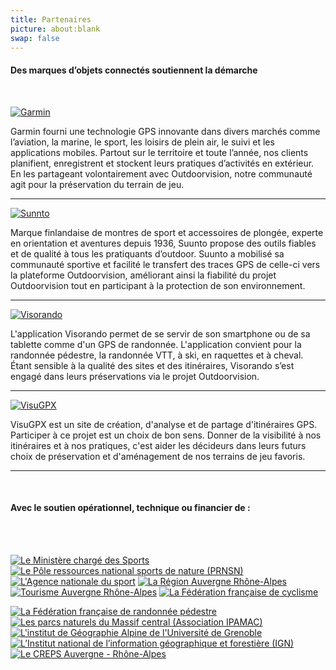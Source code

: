 ```yaml
---
title: Partenaires
picture: about:blank
swap: false
---
```


#### **Des marques d’objets connectés soutiennent la démarche**

<br />

[![Garmin](/medias/garmin.png)](https://www.garmin.com/fr-FR/)

Garmin fourni une technologie GPS innovante dans divers marchés comme l’aviation, la marine, le sport, les loisirs de plein air, le suivi et les applications mobiles. Partout sur le territoire et toute l’année, nos clients planifient, enregistrent et stockent leurs pratiques d’activités en extérieur. En les partageant volontairement avec Outdoorvision, notre communauté agit pour la préservation du terrain de jeu.

----

[![Sunnto](/medias/sunnto.png)](https://www.suunto.com/fr-fr/)

Marque finlandaise de montres de sport et accessoires de plongée, experte en orientation et aventures depuis 1936, Suunto propose des outils fiables et de qualité à tous les pratiquants d’outdoor. Suunto a mobilisé sa communauté sportive et facilité le transfert des traces GPS de celle-ci vers la plateforme Outdoorvision, améliorant ainsi la fiabilité du projet Outdoorvision tout en participant à la protection de son environnement.

----

[![Visorando](/medias/visorando.png)](https://www.visorando.com/)

L'application Visorando permet de se servir de son smartphone ou de sa tablette comme d'un GPS de randonnée. L'application convient pour la randonnée pédestre, la randonnée VTT, à ski, en raquettes et à cheval.  
Étant sensible à la qualité des sites et des itinéraires, Visorando s’est engagé dans leurs préservations via le projet Outdoorvision.

----

[![VisuGPX](/medias/visugpx.png)](https://www.visugpx.com/)

VisuGPX est un site de création, d'analyse et de partage d'itinéraires GPS. Participer à ce projet est un choix de bon sens. Donner de la visibilité à nos itinéraires et à nos pratiques, c'est aider les décideurs dans leurs futurs choix de préservation et d'aménagement de nos terrains de jeu favoris.

----

<br />

#### **Avec le soutien opérationnel, technique ou financier de :**

<br /><br />

[![Le Ministère chargé des Sports](/medias/ministere-sports.png)](https://www.sports.gouv.fr/)<spacer w="3"></spacer>
[![Le Pôle ressources national sports de nature (PRNSN)](/medias/prnsn.png)](https://www.sportsdenature.gouv.fr/)<spacer w="3"></spacer>
[![L'Agence nationale du sport](/medias/ans.png)](https://www.ign.fr/)<spacer w="2"></spacer>
[![La Région Auvergne Rhône-Alpes](/medias/region-auvergne-rhone-alpes.png)](https://www.auvergnerhonealpes.fr/)<spacer w="2"></spacer>
[![Tourisme Auvergne Rhône-Alpes](/medias/tourisme-auvergne-rhone-alpes.png)](https://www.auvergnerhonealpes-tourisme.com/)<spacer w="2"></spacer>
[![La Fédération française de cyclisme](/medias/ffc.png)](https://www.ffc.fr/)

[![La Fédération française de randonnée pédestre](/medias/ffrp.png)](https://www.ffrandonnee.fr/)<spacer w="2"></spacer>
[![Les parcs naturels du Massif central (Association IPAMAC)](/medias/ipamac.png)](http://www.parcs-massif-central.com/)<spacer w="3"></spacer>
[![L'institut de Géographie Alpine de l'Université de Grenoble](/medias/iuga.png)](https://iuga.univ-grenoble-alpes.fr/)<spacer w="4"></spacer>
[![L’Institut national de l’information géographique et forestière (IGN)](/medias/ign.png)](https://www.ign.fr/)<spacer w="4"></spacer>
[![Le CREPS Auvergne - Rhône-Alpes](/medias/creps.png)](https://www.creps-rhonealpes.sports.gouv.fr/)
